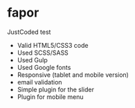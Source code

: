 # fapor
JustCoded test

- Valid HTML5/CSS3 code
- Used SCSS/SASS
- Used Gulp
- Used Google fonts
- Responsive (tablet and mobile version)
- email validation
- Simple plugin for the slider
- Plugin for mobile menu
